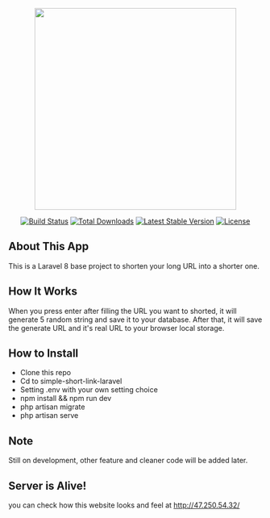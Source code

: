 <p align="center"><a href="https://laravel.com" target="_blank"><img src="https://raw.githubusercontent.com/laravel/art/master/logo-lockup/5%20SVG/2%20CMYK/1%20Full%20Color/laravel-logolockup-cmyk-red.svg" width="400"></a></p>

<p align="center">
<a href="https://travis-ci.org/laravel/framework"><img src="https://travis-ci.org/laravel/framework.svg" alt="Build Status"></a>
<a href="https://packagist.org/packages/laravel/framework"><img src="https://img.shields.io/packagist/dt/laravel/framework" alt="Total Downloads"></a>
<a href="https://packagist.org/packages/laravel/framework"><img src="https://img.shields.io/packagist/v/laravel/framework" alt="Latest Stable Version"></a>
<a href="https://packagist.org/packages/laravel/framework"><img src="https://img.shields.io/packagist/l/laravel/framework" alt="License"></a>
</p>

## About This App
This is a Laravel 8 base project to shorten your long URL into a shorter one.

## How It Works
When you press enter after filling the URL you want to shorted, it will generate 5 random string and save it to your database. After that, it will save the generate URL and it's real URL to your browser local storage.

## How to Install
- Clone this repo
- Cd to simple-short-link-laravel
- Setting .env with your own setting choice
- npm install && npm run dev
- php artisan migrate
- php artisan serve

## Note
Still on development, other feature and cleaner code will be added later.

## Server is Alive!
you can check how this website looks and feel at http://47.250.54.32/